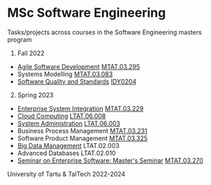 # MSc Software Engineering
Tasks/projects across courses in the Software Engineering masters program
1. Fall 2022
- [Agile Software Development](https://github.com/abakumova/swe-masters/tree/main/agile-software-development) [MTAT.03.295](https://courses.cs.ut.ee/2022/ASD/fall)
- Systems Modelling [MTAT.03.083](https://courses.cs.ut.ee/2022/systemsmodelling/fall)
- [Software Quality and Standards](https://github.com/abakumova/swe-masters/tree/main/software-quality-and-standards) [IDY0204](https://ois2.ttu.ee/uusois/subject/IDY0204)
2. Spring 2023
- [Enterprise System Integration](https://github.com/abakumova/enterprise-system-integration) [MTAT.03.229](https://courses.cs.ut.ee/2023/esi/spring)
- [Cloud Computing](https://github.com/abakumova/swe-masters/tree/main/cloud-computing) [LTAT.06.008](https://courses.cs.ut.ee/2023/cloud/spring)
- [System Administration](https://github.com/abakumova/system-administration) [LTAT.06.003](https://courses.cs.ut.ee/2023/sa/spring)
- Business Process Management [MTAT.03.231](https://courses.cs.ut.ee/2023/bpm/spring)
- Software Product Management [MTAT.03.325](https://courses.cs.ut.ee/2023/spm/spring)
- [Big Data Management](https://github.com/abakumova/big-data-management) LTAT.02.003
- Advanced Databases LTAT.02.010
- [Seminar on Enterprise Software: Master's Seminar](https://github.com/abakumova/swe-masters/tree/main/master-seminar) [MTAT.03.270](https://courses.cs.ut.ee/2023/enterprise-seminar1/spring)

University of Tartu & TalTech
2022-2024
